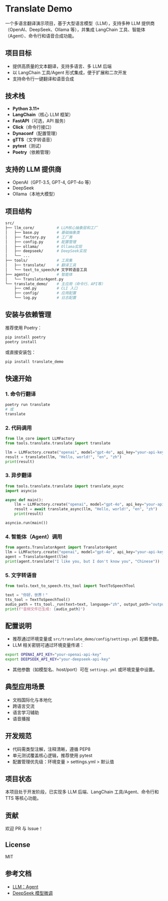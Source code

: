 # Translate Demo

一个多语言翻译演示项目，基于大型语言模型（LLM），支持多种 LLM 提供商（OpenAI、DeepSeek、Ollama 等），并集成 LangChain 工具、智能体（Agent）、命令行和语音合成功能。

## 项目目标

- 提供高质量的文本翻译，支持多语言、多 LLM 后端
- 以 LangChain 工具/Agent 形式集成，便于扩展和二次开发
- 支持命令行一键翻译和语音合成

## 技术栈

- **Python 3.11+**
- **LangChain**（核心 LLM 框架）
- **FastAPI**（可选，API 服务）
- **Click**（命令行接口）
- **Dynaconf**（配置管理）
- **gTTS**（文字转语音）
- **pytest**（测试）
- **Poetry**（依赖管理）

## 支持的 LLM 提供商

- OpenAI（GPT-3.5, GPT-4, GPT-4o 等）
- DeepSeek
- Ollama（本地大模型）

## 项目结构

```bash
src/
├── llm_core/          # LLM核心抽象层和工厂
│   ├── base.py        # 基础抽象类
│   ├── factory.py     # 工厂类
│   ├── config.py      # 配置管理
│   ├── ollama/        # Ollama实现
│   ├── deepseek/      # DeepSeek实现
│   └── ...
├── tools/             # 工具集
│   ├── translate/     # 翻译工具
│   └── text_to_speech/# 文字转语音工具
├── agents/            # 智能体
│   └── TranslatorAgent.py
└── translate_demo/    # 主应用（命令行、API等）
    ├── cmd.py         # CLI 入口
    ├── config/        # 应用配置
    └── log.py         # 日志配置
```

## 安装与依赖管理

推荐使用 Poetry：

```bash
pip install poetry
poetry install
```

或直接安装包：

```bash
pip install translate_demo
```

## 快速开始

### 1. 命令行翻译

```bash
poetry run translate
# 或
translate
```

### 2. 代码调用

```python
from llm_core import LLMFactory
from tools.translate.translate import translate

llm = LLMFactory.create("openai", model="gpt-4o", api_key="your-api-key")
result = translate(llm, "Hello, world!", "en", "zh")
print(result)
```

### 3. 异步翻译

```python
from tools.translate.translate import translate_async
import asyncio

async def main():
    llm = LLMFactory.create("openai", model="gpt-4o", api_key="your-api-key")
    result = await translate_async(llm, "Hello, world!", "en", "zh")
    print(result)

asyncio.run(main())
```

### 4. 智能体（Agent）调用

```python
from agents.TranslatorAgent import TranslatorAgent
llm = LLMFactory.create("openai", model="gpt-4o", api_key="your-api-key")
agent = TranslatorAgent(llm)
print(agent.translate("I like you, but I don't know you", "Chinese"))
```

### 5. 文字转语音

```python
from tools.text_to_speech.tts_tool import TextToSpeechTool

text = "你好，世界！"
tts_tool = TextToSpeechTool()
audio_path = tts_tool._run(text=text, language="zh", output_path="output.mp3")
print(f"音频文件已生成: {audio_path}")
```

## 配置说明

- 推荐通过环境变量或 `src/translate_demo/config/settings.yml` 配置参数。
- LLM 相关密钥可通过环境变量传递：

```bash
export OPENAI_API_KEY="your-openai-api-key"
export DEEPSEEK_API_KEY="your-deepseek-api-key"
```

- 其他参数（如模型名、host/port）可在 `settings.yml` 或环境变量中设置。

## 典型应用场景

- 文档国际化与本地化
- 跨语言交流
- 语言学习辅助
- 语音播报

## 开发规范

- 代码需类型注解，注释清晰，遵循 PEP8
- 单元测试覆盖核心逻辑，推荐使用 pytest
- 配置管理优先级：环境变量 > settings.yml > 默认值

## 项目状态

本项目处于开发阶段，已实现多 LLM 后端、LangChain 工具/Agent、命令行和 TTS 等核心功能。

## 贡献

欢迎 PR 与 Issue！

## License

MIT

## 参考文档

- [LLM：Agent](https://www.drinkingfishingseeking.com/2025/02/20/llm-agent/)
- [DeepSeek 模型微调](https://zhuanlan.zhihu.com/p/17628689019)
